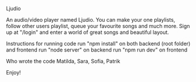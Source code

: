 Ljudio

An audio/video player named Ljudio. You can make your one playlists, follow other users playlist, queue your favourite songs and much more.
Sign up at "/login" and enter a world of great songs and beautiful layout.

Instructions for running code
run "npm install" on both backend (root folder) and frontend
run "node server" on backend
run "npm run dev" on frontend

Who wrote the code
Matilda, Sara, Sofia, Patrik

Enjoy!
